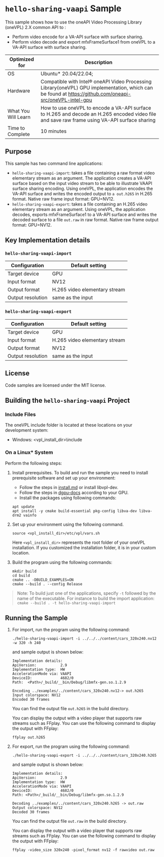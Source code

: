 # `hello-sharing-vaapi` Sample

This sample shows how to use the oneAPI Video Processing Library (oneVPL) 2.X common API to :
- Perform video encode for a VA-API surface with surface sharing.
- Perform video decode and export mfxFrameSurface1 from oneVPL to a VA-API surface with surface sharing.

| Optimized for    | Description
|----------------- | ----------------------------------------
| OS               | Ubuntu* 20.04/22.04;
| Hardware         | Compatible with Intel® oneAPI Video Processing Library(oneVPL) GPU implementation, which can be found at https://github.com/oneapi-src/oneVPL-intel-gpu 
| What You Will Learn | How to use oneVPL to encode a VA-API surface to H.265 and decode an H.265 encoded video file and save raw frame using VA-API surface sharing
| Time to Complete | 10 minutes


## Purpose

This sample has two command line applications:
- `hello-sharing-vaapi-import`: takes a file containing a raw format video elementary stream as an argument. The application creates a VA-API surface based on the input video stream to be able to illustrate VAAPI surface sharing encoding. Using oneVPL, the application encodes the VA-API surface and writes the encoded output to `a out.h265` in H.265 format. Native raw frame input format: GPU=NV12.
- `hello-sharing-vaapi-export`: takes a file containing an H.265
video elementary stream as an argument. Using oneVPL, the application decodes, exports mfxFrameSurface1 to a VA-API surface and writes the decoded surface to a file `out.raw` in raw format. Native raw frame output format: GPU=NV12.

## Key Implementation details

### `hello-sharing-vaapi-import`

| Configuration     | Default setting
| ----------------- | ----------------------------------
| Target device     | GPU
| Input format      | NV12
| Output format     | H.265 video elementary stream
| Output resolution | same as the input

### `hello-sharing-vaapi-export`

| Configuration     | Default setting
| ----------------- | ----------------------------------
| Target device     | GPU
| Input format      | H.265 video elementary stream
| Output format     | NV12
| Output resolution | same as the input

## License

Code samples are licensed under the MIT license.

## Building the `hello-sharing-vaapi` Project

### Include Files
The oneVPL include folder is located at these locations on your development system:
 - Windows: <vpl_install_dir>\include 


### On a Linux* System

Perform the following steps:

1. Install prerequisites. To build and run the sample you need to
   install prerequisite software and set up your environment:

   - Follow the steps in [install.md](https://github.com/oneapi-src/oneVPL/blob/master/INSTALL.md) or install libvpl-dev. 
   - Follow the steps in [dgpu-docs](https://dgpu-docs.intel.com/) according to your GPU.
   - Install the packages using following commands:
   ```
   apt update
   apt install -y cmake build-essential pkg-config libva-dev libva-drm2 vainfo
   ```

2. Set up your environment using the following command.
   ```
   source <vpl_install_dir>/etc/vpl/vars.sh
   ```
   Here `<vpl_install_dir>` represents the root folder of your oneVPL
   installation.  If you customized the
   installation folder, it is in your custom location.

3. Build the program using the following commands:
   ```
   mkdir build
   cd build
   cmake .. -DBUILD_EXAMPLES=ON
   cmake --build . --config Release
   ```
> Note: To build just one of the applications, specify `-t` followed by the name of the executable. For instance to build the import application: ```cmake --build . -t hello-sharing-vaapi-import```

## Running the Sample

1. For import, run the program using the following command:
   ```
   ./hello-sharing-vaapi-import -i ../../../content/cars_320x240.nv12 -w 320 -h 240
   ```
   and sample output is shown below:
   ```
   Implementation details:
   ApiVersion:           2.9
   Implementation type:  HW
   AccelerationMode via: VAAPI
   DeviceID:             4682/0
   Path:  <Path>/_build/__bin/Debug/libmfx-gen.so.1.2.9
   
   Encoding ../examples/../content/cars_320x240.nv12-> out.h265
   Input colorspace: NV12
   Encoded 30 frames
   ```
   
   You can find the output file `out.h265` in the build directory.
   
   You can display the output with a video player that supports raw streams such as
   FFplay. You can use the following command to display the output with FFplay:
   
   ```
   ffplay out.h265
   ```
2. For export, run the program using the following command:
   ```
   ./hello-sharing-vaapi-export -i ../../../content/cars_320x240.h265
   ```
   and sample output is shown below:
   ```
   Implementation details:
   ApiVersion:           2.9
   Implementation type:  HW
   AccelerationMode via: VAAPI
   DeviceID:             4682/0
   Path: <Path>/_build/__bin/Debug/libmfx-gen.so.1.2.9
   
   Decoding ../examples/../content/cars_320x240.h265 -> out.raw
   Output colorspace: NV12
   Decoded 30 frames
   ```
   
   You can find the output file `out.raw` in the build directory.
   
   You can display the output with a video player that supports raw streams such as
   FFplay. You can use the following command to display the output with FFplay:
   
   ```
   ffplay -video_size 320x240 -pixel_format nv12 -f rawvideo out.raw
   ```

